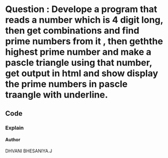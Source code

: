 # Question :  Develope a program that reads a number which is 4 digit long, then get combinations and find prime numbers from it , then geththe highest prime number and make a pascle triangle using that number, get output in html and show  display the prime numbers in pascle traangle with underline.


## Code


### Explain


#### Author

DHVANI BHESANIYA.J

